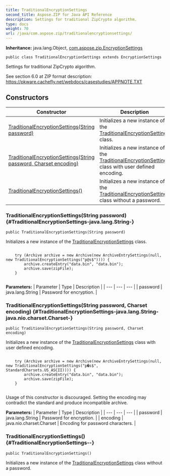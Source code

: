 ```yaml
---
title: TraditionalEncryptionSettings
second_title: Aspose.ZIP for Java API Reference
description: Settings for traditional ZipCrypto algorithm.
type: docs
weight: 70
url: /java/com.aspose.zip/traditionalencryptionsettings/
---
```


**Inheritance:**
java.lang.Object, [com.aspose.zip.EncryptionSettings](../../com.aspose.zip/encryptionsettings)
```
public class TraditionalEncryptionSettings extends EncryptionSettings
```

Settings for traditional ZipCrypto algorithm.

See section 6.0 at ZIP format description: https://pkware.cachefly.net/webdocs/casestudies/APPNOTE.TXT
## Constructors

| Constructor | Description |
| --- | --- |
| [TraditionalEncryptionSettings(String password)](#TraditionalEncryptionSettings-java.lang.String-) | Initializes a new instance of the [TraditionalEncryptionSettings](../../com.aspose.zip/traditionalencryptionsettings) class. |
| [TraditionalEncryptionSettings(String password, Charset encoding)](#TraditionalEncryptionSettings-java.lang.String-java.nio.charset.Charset-) | Initializes a new instance of the [TraditionalEncryptionSettings](../../com.aspose.zip/traditionalencryptionsettings) class with user defined encoding. |
| [TraditionalEncryptionSettings()](#TraditionalEncryptionSettings--) | Initializes a new instance of the [TraditionalEncryptionSettings](../../com.aspose.zip/traditionalencryptionsettings) class without a password. |
### TraditionalEncryptionSettings(String password) {#TraditionalEncryptionSettings-java.lang.String-}
```
public TraditionalEncryptionSettings(String password)
```


Initializes a new instance of the [TraditionalEncryptionSettings](../../com.aspose.zip/traditionalencryptionsettings) class.

```

    try (Archive archive = new Archive(new ArchiveEntrySettings(null, new TraditionalEncryptionSettings("p@s$")))) {
        archive.createEntry("data.bin", "data.bin");
        archive.save(zipFile);
    }
 
```

**Parameters:**
| Parameter | Type | Description |
| --- | --- | --- |
| password | java.lang.String | Password for encryption. |

### TraditionalEncryptionSettings(String password, Charset encoding) {#TraditionalEncryptionSettings-java.lang.String-java.nio.charset.Charset-}
```
public TraditionalEncryptionSettings(String password, Charset encoding)
```


Initializes a new instance of the [TraditionalEncryptionSettings](../../com.aspose.zip/traditionalencryptionsettings) class with user defined encoding.

```

    try (Archive archive = new Archive(new ArchiveEntrySettings(null, new TraditionalEncryptionSettings("p�s$", StandardCharsets.US_ASCII)))) {
        archive.createEntry("data.bin", "data.bin");
        archive.save(zipFile);
    }
 
```

Usage of this constructor is discouraged. Setting the encoding may contradict the standard and produce incompatible archive.

**Parameters:**
| Parameter | Type | Description |
| --- | --- | --- |
| password | java.lang.String | Password for encryption. |
| encoding | java.nio.charset.Charset | Encoding for password characters. |

### TraditionalEncryptionSettings() {#TraditionalEncryptionSettings--}
```
public TraditionalEncryptionSettings()
```


Initializes a new instance of the [TraditionalEncryptionSettings](../../com.aspose.zip/traditionalencryptionsettings) class without a password.

